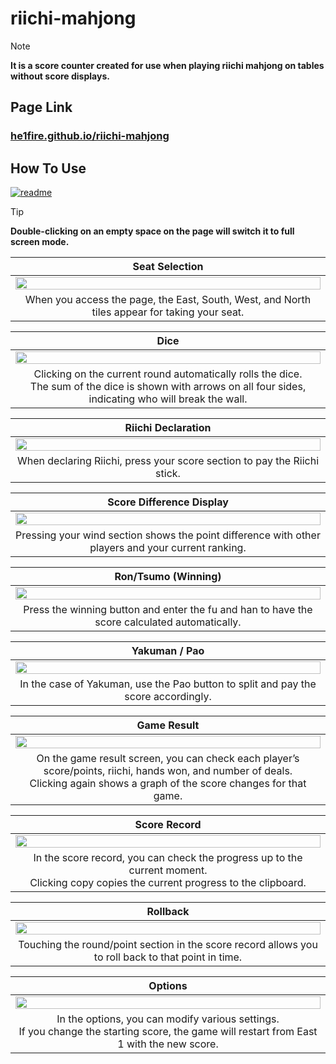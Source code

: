 # riichi-mahjong

> [!NOTE]
> **It is a score counter created for use when playing riichi mahjong on tables without score displays.**

## Page Link

### [he1fire.github.io/riichi-mahjong](https://he1fire.github.io/riichi-mahjong)

## How To Use

[![readme](https://img.shields.io/badge/other%20language-gray?style=for-the-badge)](README.md)

> [!TIP]
> **Double-clicking on an empty space on the page will switch it to full screen mode.**

|Seat Selection|
|:---:|
|<img src="images/gl/choose_seat.gif" style="width: 100%; height: auto;"/>|
|When you access the page, the East, South, West, and North tiles appear for taking your seat.|

|Dice|
|:---:|
|<img src="images/en/roll_dice.gif" style="width: 100%; height: auto;"/>|
|Clicking on the current round automatically rolls the dice.<br>The sum of the dice is shown with arrows on all four sides, indicating who will break the wall.|

|Riichi Declaration|
|:---:|
|<img src="images/en/toggle_riichi.gif" style="width: 100%; height: auto;"/>|
|When declaring Riichi, press your score section to pay the Riichi stick.|

|Score Difference Display|
|:---:|
|<img src="images/en/toggle_gap.gif" style="width: 100%; height: auto;"/>|
|Pressing your wind section shows the point difference with other players and your current ranking.|

|Ron/Tsumo (Winning)|
|:---:|
|<img src="images/en/calculate_score.gif" style="width: 100%; height: auto;"/>|
|Press the winning button and enter the fu and han to have the score calculated automatically.|

|Yakuman / Pao|
|:---:|
|<img src="images/en/calculate_yakuman.gif" style="width: 100%; height: auto;"/>|
|In the case of Yakuman, use the Pao button to split and pay the score accordingly.|

|Game Result|
|:---:|
|<img src="images/en/show_result.gif" style="width: 100%; height: auto;"/>|
|On the game result screen, you can check each player’s score/points, riichi, hands won, and number of deals.<br>Clicking again shows a graph of the score changes for that game.|

|Score Record|
|:---:|
|<img src="images/en/show_record.gif" style="width: 100%; height: auto;"/>|
|In the score record, you can check the progress up to the current moment.<br>Clicking copy copies the current progress to the clipboard.|

|Rollback|
|:---:|
|<img src="images/en/rollback_record.gif" style="width: 100%; height: auto;"/>|
|Touching the round/point section in the score record allows you to roll back to that point in time.|

|Options|
|:---:|
|<img src="images/en/change_tobi.gif" style="width: 100%; height: auto;"/>|
|In the options, you can modify various settings.<br>If you change the starting score, the game will restart from East 1 with the new score.|